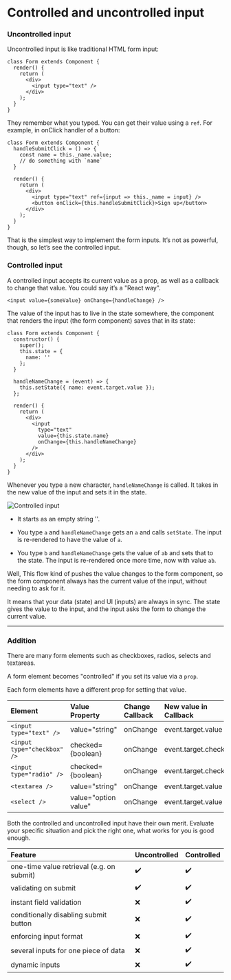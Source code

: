 # Controlled and uncontrolled input

### Uncontrolled input

Uncontrolled input is like traditional HTML form input:

```
class Form extends Component {
  render() {
    return (
      <div>
        <input type="text" />
      </div>
    );
  }
}
```

They remember what you typed. You can get their value using a `ref`. For example, in onClick handler of a button:

```
class Form extends Component {
  handleSubmitClick = () => {
    const name = this._name.value;
    // do something with `name`
  }

  render() {
    return (
      <div>
        <input type="text" ref={input => this._name = input} />
        <button onClick={this.handleSubmitClick}>Sign up</button>
      </div>
    );
  }
}
```

That is the simplest way to implement the form inputs. It’s not as powerful, though, so let’s see the controlled input.

### Controlled input

A controlled input accepts its current value as a prop, as well as a callback to change that value. You could say it’s a "React way".

```
<input value={someValue} onChange={handleChange} />
```

The value of the input has to live in the state somewhere, the component that renders the input (the form component) saves that in its state:

```
class Form extends Component {
  constructor() {
    super();
    this.state = {
      name: ''
    };
  }

  handleNameChange = (event) => {
    this.setState({ name: event.target.value });
  };

  render() {
    return (
      <div>
        <input
          type="text"
          value={this.state.name}
          onChange={this.handleNameChange}
        />
      </div>
    );
  }
}
```

Whenever you type a new character, `handleNameChange` is called. It takes in the new value of the input and sets it in the state.

![Controlled input](https://github.com/codefacebook/react-patterns/blob/master/static/images/controlled-input-flow.png "Controlled input")

- It starts as an empty string ''.

- You type `a` and `handleNameChange` gets an `a` and calls `setState`. The input is re-rendered to have the value of `a`.

- You type `b` and `handleNameChange` gets the value of `ab` and sets that to the state. The input is re-rendered once more time, now with value `ab`.

Well, This flow kind of pushes the value changes to the form component, so the form component always has the current value of the input, without needing to ask for it.

It means that your data (state) and UI (inputs) are always in sync. The state gives the value to the input, and the input asks the form to change the current value.

***

### Addition

There are many form elements such as checkboxes, radios, selects and textareas.

A form element becomes "controlled" if you set its value via a `prop`.

Each form elements have a different prop for setting that value.

| Element                     | Value Property       | Change Callback | New value in Callback  |
| :-------------------------- | :------------------- | :-------------- | :--------------------- |
| `<input type="text" />`     | value="string"       | onChange        | event.target.value     |
| `<input type="checkbox" />` | checked={boolean}    | onChange        | event.target.checked   |
| `<input type="radio" />`    | checked={boolean}    | onChange        | event.target.checked   |
| `<textarea />`              | value="string"       | onChange        | event.target.value     |
| `<select />`                | value="option value" | onChange        | event.target.value     |

Both the controlled and uncontrolled input have their own merit. Evaluate your specific situation and pick the right one, what works for you is good enough.

| Feature                                   | Uncontrolled       | Controlled         |
| :---------------------------------------- | :----------------- | :----------------- |
| one-time value retrieval (e.g. on submit) | :heavy_check_mark: | :heavy_check_mark: |
| validating on submit                      | :heavy_check_mark: | :heavy_check_mark: |
| instant field validation                  | :x:                | :heavy_check_mark: |
| conditionally disabling submit button     | :x:                | :heavy_check_mark: |
| enforcing input format                    | :x:                | :heavy_check_mark: |
| several inputs for one piece of data      | :x:                | :heavy_check_mark: |
| dynamic inputs                            | :x:                | :heavy_check_mark: |
